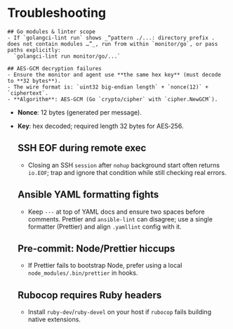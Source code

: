 # Troubleshooting

    ## Go modules & linter scope
    - If `golangci-lint run` shows _“pattern ./...: directory prefix . does not contain modules …”_, run from within `monitor/go`, or pass paths explicitly:
      `golangci-lint run monitor/go/...`

    ## AES‑GCM decryption failures
    - Ensure the monitor and agent use **the same hex key** (must decode to **32 bytes**).
    - The wire format is: `uint32 big‑endian length` + `nonce(12)` + `ciphertext`.
    - **Algorithm**: AES‑GCM (Go `crypto/cipher` with `cipher.NewGCM`).
- **Nonce**: 12 bytes (generated per message).
- **Key**: hex decoded; required length 32 bytes for AES‑256.

    ## SSH EOF during remote exec
    - Closing an SSH `session` after `nohup` background start often returns `io.EOF`; trap and ignore that condition while still checking real errors.

    ## Ansible YAML formatting fights
    - Keep `---` at top of YAML docs and ensure two spaces before comments. Prettier and `ansible-lint` can disagree; use a single formatter (Prettier) and align `.yamllint` config with it.

    ## Pre-commit: Node/Prettier hiccups
    - If Prettier fails to bootstrap Node, prefer using a local `node_modules/.bin/prettier` in hooks.

    ## Rubocop requires Ruby headers
    - Install `ruby-dev`/`ruby-devel` on your host if `rubocop` fails building native extensions.

